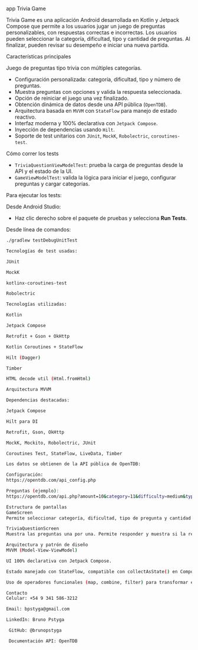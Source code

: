 app Trivia Game

Trivia Game es una aplicación Android desarrollada en Kotlin y Jetpack Compose que permite a los usuarios jugar un juego de preguntas personalizables, con respuestas correctas e incorrectas. Los usuarios pueden seleccionar la categoría, dificultad, tipo y cantidad de preguntas. Al finalizar, pueden revisar su desempeño e iniciar una nueva partida.

Características principales

Juego de preguntas tipo trivia con múltiples categorías.
- Configuración personalizada: categoría, dificultad, tipo y número de preguntas.
- Muestra preguntas con opciones y valida la respuesta seleccionada.
- Opción de reiniciar el juego una vez finalizado.
- Obtención dinámica de datos desde una API pública (`OpenTDB`).
- Arquitectura basada en `MVVM` con `StateFlow` para manejo de estado reactivo.
- Interfaz moderna y 100% declarativa con `Jetpack Compose`.
- Inyección de dependencias usando `Hilt`.
- Soporte de test unitarios con `JUnit`, `MockK`, `Robolectric`, `coroutines-test`.

Cómo correr los tests

- `TriviaQuestionViewModelTest`: prueba la carga de preguntas desde la API y el estado de la UI.
- `GameViewModelTest`: valida la lógica para iniciar el juego, configurar preguntas y cargar categorías.

Para ejecutar los tests:

Desde Android Studio:
- Haz clic derecho sobre el paquete de pruebas y selecciona **Run Tests**.

Desde línea de comandos:
```bash
./gradlew testDebugUnitTest

Tecnologías de test usadas:

JUnit

MockK

kotlinx-coroutines-test

Robolectric

Tecnologías utilizadas:

Kotlin

Jetpack Compose

Retrofit + Gson + OkHttp

Kotlin Coroutines + StateFlow

Hilt (Dagger)

Timber

HTML decode util (Html.fromHtml)

Arquitectura MVVM

Dependencias destacadas:

Jetpack Compose

Hilt para DI

Retrofit, Gson, OkHttp

MockK, Mockito, Robolectric, JUnit

Coroutines Test, StateFlow, LiveData, Timber

Los datos se obtienen de la API pública de OpenTDB:

Configuración:
https://opentdb.com/api_config.php

Preguntas (ejemplo):
https://opentdb.com/api.php?amount=10&category=11&difficulty=medium&type=multiple

Estructura de pantallas
GameScreen
Permite seleccionar categoría, dificultad, tipo de pregunta y cantidad. Contiene el botón "Jugar".

TriviaQuestionScreen
Muestra las preguntas una por una. Permite responder y muestra si la respuesta fue correcta o incorrecta. Al finalizar, se puede reiniciar.

Arquitectura y patrón de diseño
MVVM (Model-View-ViewModel)

UI 100% declarativa con Jetpack Compose.

Estado manejado con StateFlow, compatible con collectAsState() en Compose.

Uso de operadores funcionales (map, combine, filter) para transformar estado.

Contacto
Celular: +54 9 341 586-3212

Email: bpstyga@gmail.com

LinkedIn: Bruno Pstyga

 GitHub: @brunopstyga

 Documentación API: OpenTDB

